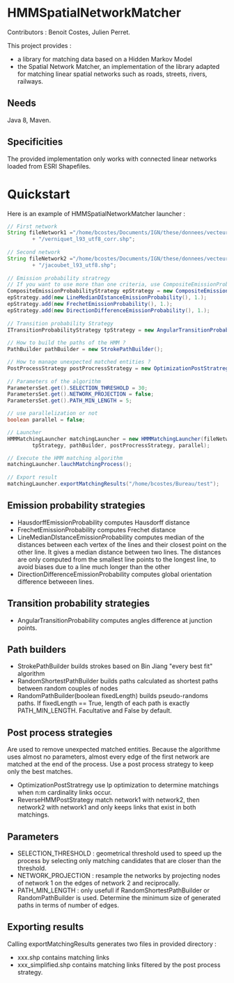# HMMSpatialNetworkMatcher

Contributors : Benoit Costes, Julien Perret.

This project provides :
* a library for matching data based on a Hidden Markov Model
* the Spatial Network Matcher, an implementation of the library adapted for matching linear spatial networks such as roads, streets, rivers, railways.

## Needs
Java 8, Maven.

## Specificities

The provided implementation only works with connected linear networks loaded from ESRI Shapefiles.

# Quickstart


Here is an example of HMMSpatialNetworkMatcher launcher :

```Java
// First network
String fileNetwork1 ="/home/bcostes/Documents/IGN/these/donnees/vecteur/filaires/filaires_corriges"
        + "/verniquet_l93_utf8_corr.shp";
    
// Second network
String fileNetwork2 ="/home/bcostes/Documents/IGN/these/donnees/vecteur/filaires/filaires_corriges"
        + "/jacoubet_l93_utf8.shp";
    
// Emission probability stratregy
// If you want to use more than one criteria, use CompositeEmissionProbability to wrap them
CompositeEmissionProbabilityStrategy epStrategy = new CompositeEmissionProbabilityStrategy();
epStrategy.add(new LineMedianDIstanceEmissionProbability(), 1.);
epStrategy.add(new FrechetEmissionProbability(), 1.);
epStrategy.add(new DirectionDifferenceEmissionProbability(), 1.);
    
// Transition probability Strategy
ITransitionProbabilityStrategy tpStrategy = new AngularTransitionProbability();
    
// How to build the paths of the HMM ?
PathBuilder pathBuilder = new StrokePathBuilder();

// How to manage unexpected matched entities ?
PostProcessStrategy postProcressStrategy = new OptimizationPostStratregy();
    
// Parameters of the algorithm
ParametersSet.get().SELECTION_THRESHOLD = 30;
ParametersSet.get().NETWORK_PROJECTION = false;
ParametersSet.get().PATH_MIN_LENGTH = 5;

// use parallelization or not    
boolean parallel = false;

// Launcher
HMMMatchingLauncher matchingLauncher = new HMMMatchingLauncher(fileNetwork1, fileNetwork2, epStrategy,
        tpStrategy, pathBuilder, postProcressStrategy, parallel);

// Execute the HMM matching algorithm
matchingLauncher.lauchMatchingProcess();
    
// Export result
matchingLauncher.exportMatchingResults("/home/bcostes/Bureau/test");
```
## Emission probability strategies
* HausdorffEmissionProbability computes Hausdorff distance
* FrechetEmissionProbability computes Frechet distance
* LineMedianDIstanceEmissionProbability computes median of the distances between each vertex of the lines and their closest point on the other line. It gives a median distance between two lines. The distances are only computed from the smallest line points to the longest line, to avoid biases due to a line much longer than the other
* DirectionDifferenceEmissionProbability computes global orientation difference betweeen lines.

## Transition probability strategies

* AngularTransitionProbability computes angles difference at junction points.

## Path builders

* StrokePathBuilder builds strokes based on Bin Jiang "every best fit" algorithm
* RandomShortestPathBuilder builds paths calculated as shortest paths between random couples of nodes
* RandomPathBuilder(boolean fixedLength) builds pseudo-randoms paths. If fixedLength == True, length of each path is exactly PATH_MIN_LENGTH. Facultative and False by default.

## Post process strategies

Are used to remove unexpected matched entities. Because the algorithme uses almost no parameters, almost every edge of the first network are matched at the end of the process. Use a post process strategy to keep only the best matches.

* OptimizationPostStratregy use lp optimization to determine matchings when n:m cardinality links occur.
* ReverseHMMPostStrategy match network1 with network2, then network2 with network1 and only keeps links that exist in both matchings.

## Parameters

* SELECTION_THRESHOLD : geometrical threshold used to speed up the process by selecting only matching candidates that are closer than the threshold.
* NETWORK_PROJECTION : resample the networks by projecting nodes of network 1 on the edges of network 2 and reciprocally.
* PATH_MIN_LENGTH : only usefull if RandomShortestPathBuilder or RandomPathBuilder is used. Determine the minimum size of generated paths in terms of number of edges.

## Exporting results

Calling exportMatchingResults generates two files in provided directory : 
* xxx.shp contains matching links
* xxx_simplified.shp contains matching links filtered by the post process strategy.
